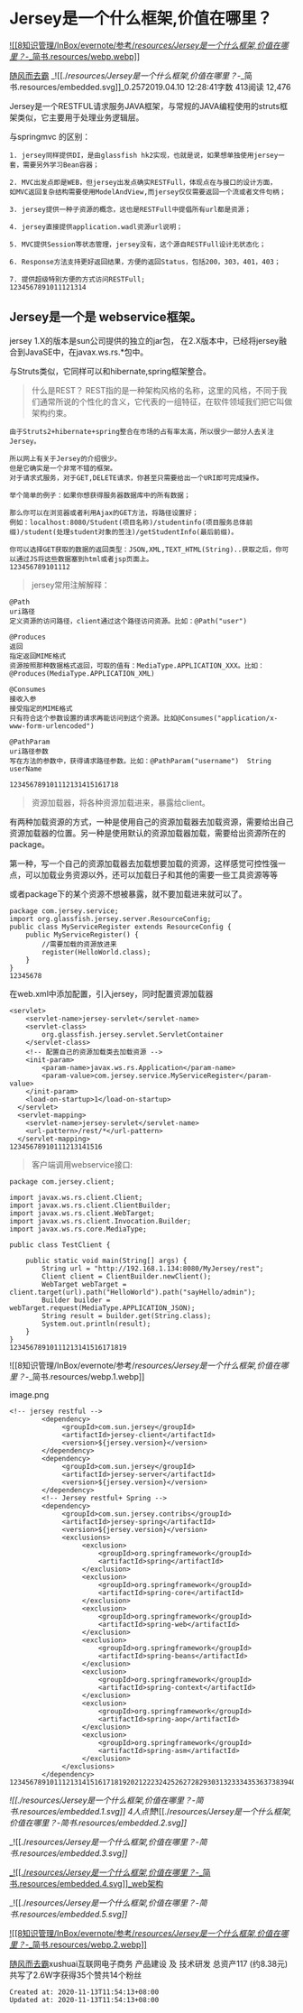 
# Jersey是一个什么框架,价值在哪里？

[![[8知识管理/InBox/evernote/参考/_resources/Jersey是一个什么框架,价值在哪里？_-_简书.resources/webp.webp]]](https://www.jianshu.com/u/0200b1f7befa)

[随风而去霸](https://www.jianshu.com/u/0200b1f7befa)
_![[./_resources/Jersey是一个什么框架,价值在哪里？_-_简书.resources/embedded.svg]]_0.2572019.04.10 12:28:41字数 413阅读 12,476

Jersey是一个RESTFUL请求服务JAVA框架，与常规的JAVA编程使用的struts框架类似，它主要用于处理业务逻辑层。

与springmvc 的区别：

    1. jersey同样提供DI，是由glassfish hk2实现，也就是说，如果想单独使用jersey一套，需要另外学习Bean容器；
    
    2. MVC出发点即是WEB，但jersey出发点确实RESTFull，体现点在与接口的设计方面，
    如MVC返回复杂结构需要使用ModelAndView,而jersey仅仅需要返回一个流或者文件句柄；
    
    3. jersey提供一种子资源的概念，这也是RESTFull中提倡所有url都是资源；
    
    4. jersey直接提供application.wadl资源url说明；
    
    5. MVC提供Session等状态管理，jersey没有，这个源自RESTFull设计无状态化；
    
    6. Response方法支持更好返回结果，方便的返回Status，包括200，303，401，403；
    
    7. 提供超级特别方便的方式访问RESTFull;
    1234567891011121314

## Jersey是一个是 webservice框架。

jersey
1.X的版本是sun公司提供的独立的jar包，
在2.X版本中，已经将jersey融合到JavaSE中，在javax.ws.rs.\*包中。

与Struts类似，它同样可以和hibernate,spring框架整合。

> 什么是REST？
> REST指的是一种架构风格的名称，这里的风格，不同于我们通常所说的个性化的含义，它代表的一组特征，在软件领域我们把它叫做架构约束。

    由于Struts2+hibernate+spring整合在市场的占有率太高，所以很少一部分人去关注Jersey。
    
    所以网上有关于Jersey的介绍很少。
    但是它确实是一个非常不错的框架。
    对于请求式服务，对于GET,DELETE请求，你甚至只需要给出一个URI即可完成操作。
    
    举个简单的例子：如果你想获得服务器数据库中的所有数据；
    
    那么你可以在浏览器或者利用Ajax的GET方法，将路径设置好；
    例如：localhost:8080/Student(项目名称)/studentinfo(项目服务总体前缀)/student(处理student对象的签注)/getStudentInfo(最后前缀)。
    
    你可以选择GET获取的数据的返回类型：JSON,XML,TEXT_HTML(String)..获取之后，你可以通过JS将这些数据塞到html或者jsp页面上。
    123456789101112

> jersey常用注解解释：

    @Path
    uri路径
    定义资源的访问路径，client通过这个路径访问资源。比如：@Path("user")
    
    @Produces
    返回
    指定返回MIME格式
    资源按照那种数据格式返回，可取的值有：MediaType.APPLICATION_XXX。比如：@Produces(MediaType.APPLICATION_XML)
    
    @Consumes
    接收入参
    接受指定的MIME格式
    只有符合这个参数设置的请求再能访问到这个资源。比如@Consumes("application/x-www-form-urlencoded")
    
    @PathParam
    uri路径参数
    写在方法的参数中，获得请求路径参数。比如：@PathParam("username")  String userName
    
    123456789101112131415161718

> 资源加载器，将各种资源加载进来，暴露给client。

有两种加载资源的方式，一种是使用自己的资源加载器去加载资源，需要给出自己资源加载器的位置。另一种是使用默认的资源加载器加载，需要给出资源所在的package。

第一种，写一个自己的资源加载器去加载想要加载的资源，这样感觉可控性强一点，可以加载业务资源以外，还可以加载日子和其他的需要一些工具资源等等

或者package下的某个资源不想被暴露，就不要加载进来就可以了。

    package com.jersey.service;
    import org.glassfish.jersey.server.ResourceConfig;
    public class MyServiceRegister extends ResourceConfig {
        public MyServiceRegister() {
            //需要加载的资源放进来
            register(HelloWorld.class);
        }
    }
    12345678

在web.xml中添加配置，引入jersey，同时配置资源加载器

    <servlet>
        <servlet-name>jersey-servlet</servlet-name>
        <servlet-class>
            org.glassfish.jersey.servlet.ServletContainer
        </servlet-class>
        <!-- 配置自己的资源加载类去加载资源 -->
        <init-param>
            <param-name>javax.ws.rs.Application</param-name>
            <param-value>com.jersey.service.MyServiceRegister</param-value>
        </init-param>
        <load-on-startup>1</load-on-startup>
      </servlet>
      <servlet-mapping>
        <servlet-name>jersey-servlet</servlet-name>
        <url-pattern>/rest/*</url-pattern>
      </servlet-mapping>
    12345678910111213141516

> 客户端调用webservice接口:

    package com.jersey.client;
     
    import javax.ws.rs.client.Client;
    import javax.ws.rs.client.ClientBuilder;
    import javax.ws.rs.client.WebTarget;
    import javax.ws.rs.client.Invocation.Builder;
    import javax.ws.rs.core.MediaType;
     
    public class TestClient {
     
        public static void main(String[] args) {
            String url = "http://192.168.1.134:8080/MyJersey/rest";
            Client client = ClientBuilder.newClient();
            WebTarget webTarget = client.target(url).path("HelloWorld").path("sayHello/admin");
            Builder builder = webTarget.request(MediaType.APPLICATION_JSON);
            String result = builder.get(String.class);
            System.out.println(result);
        }
    }
    12345678910111213141516171819

![[8知识管理/InBox/evernote/参考/_resources/Jersey是一个什么框架,价值在哪里？_-_简书.resources/webp.1.webp]]

image.png

    <!-- jersey restful -->
            <dependency>
                 <groupId>com.sun.jersey</groupId>
                 <artifactId>jersey-client</artifactId>
                 <version>${jersey.version}</version>
            </dependency>
            <dependency>
                 <groupId>com.sun.jersey</groupId>
                 <artifactId>jersey-server</artifactId>
                 <version>${jersey.version}</version>
            </dependency>
            <!-- Jersey restful+ Spring -->
            <dependency>
                 <groupId>com.sun.jersey.contribs</groupId>
                 <artifactId>jersey-spring</artifactId>
                 <version>${jersey.version}</version>
                 <exclusions>
                      <exclusion>
                          <groupId>org.springframework</groupId>
                          <artifactId>spring</artifactId>
                      </exclusion>
                      <exclusion>
                          <groupId>org.springframework</groupId>
                          <artifactId>spring-core</artifactId>
                      </exclusion>
                      <exclusion>
                          <groupId>org.springframework</groupId>
                          <artifactId>spring-web</artifactId>
                      </exclusion>
                      <exclusion>
                          <groupId>org.springframework</groupId>
                          <artifactId>spring-beans</artifactId>
                      </exclusion>
                      <exclusion>
                          <groupId>org.springframework</groupId>
                          <artifactId>spring-context</artifactId>
                      </exclusion>
                      <exclusion>
                          <groupId>org.springframework</groupId>
                          <artifactId>spring-aop</artifactId>
                      </exclusion>
                      <exclusion>
                          <groupId>org.springframework</groupId>
                          <artifactId>spring-asm</artifactId>
                      </exclusion>
                 </exclusions>
            </dependency>
    1234567891011121314151617181920212223242526272829303132333435363738394041424344454647

_![[./_resources/Jersey是一个什么框架,价值在哪里？_-_简书.resources/embedded.1.svg]]_
4人点赞_![[./_resources/Jersey是一个什么框架,价值在哪里？_-_简书.resources/embedded.2.svg]]_

_![[./_resources/Jersey是一个什么框架,价值在哪里？_-_简书.resources/embedded.3.svg]]_

[_![[./_resources/Jersey是一个什么框架,价值在哪里？_-_简书.resources/embedded.4.svg]]_web架构](https://www.jianshu.com/nb/35750979)

_![[./_resources/Jersey是一个什么框架,价值在哪里？_-_简书.resources/embedded.5.svg]]_

[![[8知识管理/InBox/evernote/参考/_resources/Jersey是一个什么框架,价值在哪里？_-_简书.resources/webp.2.webp]]](https://www.jianshu.com/u/0200b1f7befa)

[随风而去霸](https://www.jianshu.com/u/0200b1f7befa)xushuai互联网电子商务 产品建设 及 技术研发
总资产117 (约8.38元)共写了2.6W字获得35个赞共14个粉丝

    Created at: 2020-11-13T11:54:13+08:00
    Updated at: 2020-11-13T11:54:13+08:00

